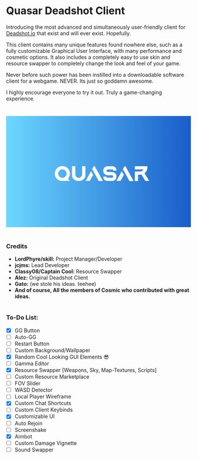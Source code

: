 # Quasar Deadshot Client

Introducing the most advanced and simultaneously user-friendly client for [Deadshot.io](https://deadshot.io/) that exist and will ever exist. Hopefully.

This client contains many unique features found nowhere else, such as a fully customizable Graphical User Interface, with many performance and cosmetic options. It also includes a completely easy to use skin and resource swapper to completely change the look and feel of your game. 

Never before such power has been instilled into a downloadable software client for a webgame. NEVER. Its just so goddamn awesome.

I highly encourage everyone to try it out. Truly a game-changing experience.
 
# 
![Splash Screen Logo](splash.png)
#

### Credits

* **LordPhyre/skill:** Project Manager/Developer
* **jcjms:** Lead Developer
* **Classy08/Captain Cool:** Resource Swapper
* **Alez:** Original Deadshot Client
* **Gato:** (we stole his ideas. teehee)
* **And of course, All the members of Cosmic who contributed with great ideas.**

#

### To-Do List:
- [x] GG Button
- [ ] Auto-GG
- [ ] Restart Button
- [ ] Custom Background/Wallpaper
- [x] Random Cool Looking GUI Elements 😎
- [ ] Gamma Editor
- [x] Resource Swapper [Weapons, Sky, Map-Textures, Scripts]
- [ ] Custom Resource Marketplace
- [ ] FOV Slider
- [ ] WASD Detector
- [ ] Local Player Wireframe
- [x] Custom Chat Shortcuts
- [ ] Custom Client Keybinds
- [x] Customizable UI
- [ ] Auto Rejoin
- [ ] Screenshake
- [x] Aimbot
- [ ] Custom Damage Vignette
- [ ] Sound Swapper